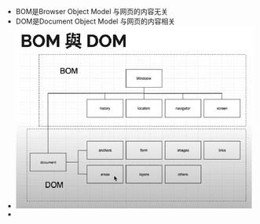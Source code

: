 - BOM是Browser Object Model 与网页的内容无关
- DOM是Document Object Model 与网页的内容相关
- ![image.png](../assets/image_1689140417897_0.png)
-